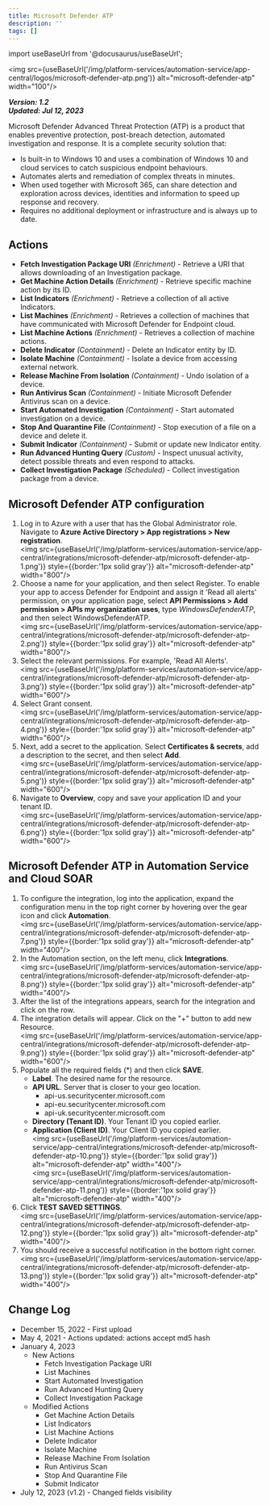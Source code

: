 ```yaml
---
title: Microsoft Defender ATP
description: ''
tags: []
---
```

import useBaseUrl from '@docusaurus/useBaseUrl';

<img src={useBaseUrl('/img/platform-services/automation-service/app-central/logos/microsoft-defender-atp.png')} alt="microsoft-defender-atp" width="100"/>

***Version: 1.2  
Updated: Jul 12, 2023***

Microsoft Defender Advanced Threat Protection (ATP) is a product that enables preventive protection, post-breach detection, automated investigation and response. It is a complete security solution that:

* Is built-in to Windows 10 and uses a combination of Windows 10 and cloud services to catch suspicious endpoint behaviours.
* Automates alerts and remediation of complex threats in minutes.
* When used together with Microsoft 365, can share detection and exploration across devices, identities and information to speed up response and recovery.
* Requires no additional deployment or infrastructure and is always up to date.

## Actions

* **Fetch Investigation Package URI** *(Enrichment)* - Retrieve a URI that allows downloading of an Investigation package.
* **Get Machine Action Details** *(Enrichment)* - Retrieve specific machine action by its ID.
* **List Indicators** *(Enrichment)* - Retrieve a collection of all active Indicators.
* **List Machines** *(Enrichment)* - Retrieves a collection of machines that have communicated with Microsoft Defender for Endpoint cloud.
* **List Machine Actions** *(Enrichment)* - Retrieves a collection of machine actions.
* **Delete Indicator** *(Containment)* - Delete an Indicator entity by ID.
* **Isolate Machine** *(Containment)* - Isolate a device from accessing external network.
* **Release Machine From Isolation** *(Containment)* - Undo isolation of a device.
* **Run Antivirus Scan** *(Containment)* - Initiate Microsoft Defender Antivirus scan on a device.
* **Start Automated Investigation** *(Containment)* - Start automated investigation on a device.
* **Stop And Quarantine File** *(Containment)* - Stop execution of a file on a device and delete it.
* **Submit Indicator** *(Containment)* - Submit or update new Indicator entity.
* **Run Advanced Hunting Query** *(Custom)* - Inspect unusual activity, detect possible threats and even respond to attacks.
* **Collect Investigation Package** *(Scheduled)* - Collect investigation package from a device.

## Microsoft Defender ATP configuration

1. Log in to Azure with a user that has the Global Administrator role. Navigate to **Azure Active Directory > App registrations > New registration**. <br/><img src={useBaseUrl('/img/platform-services/automation-service/app-central/integrations/microsoft-defender-atp/microsoft-defender-atp-1.png')} style={{border:'1px solid gray'}} alt="microsoft-defender-atp" width="800"/>
1. Choose a name for your application, and then select Register. To enable your app to access Defender for Endpoint and assign it 'Read all alerts' permission, on your application page, select **API Permissions > Add permission > APIs my organization uses**, type *WindowsDefenderATP*, and then select WindowsDefenderATP. <br/><img src={useBaseUrl('/img/platform-services/automation-service/app-central/integrations/microsoft-defender-atp/microsoft-defender-atp-2.png')} style={{border:'1px solid gray'}} alt="microsoft-defender-atp" width="800"/>
1. Select the relevant permissions. For example, 'Read All Alerts'. <br/><img src={useBaseUrl('/img/platform-services/automation-service/app-central/integrations/microsoft-defender-atp/microsoft-defender-atp-3.png')} style={{border:'1px solid gray'}} alt="microsoft-defender-atp" width="600"/>
1. Select Grant consent. <br/><img src={useBaseUrl('/img/platform-services/automation-service/app-central/integrations/microsoft-defender-atp/microsoft-defender-atp-4.png')} style={{border:'1px solid gray'}} alt="microsoft-defender-atp" width="600"/>
1. Next, add a secret to the application. Select **Certificates & secrets**, add a description to the secret, and then select **Add**. <br/><img src={useBaseUrl('/img/platform-services/automation-service/app-central/integrations/microsoft-defender-atp/microsoft-defender-atp-5.png')} style={{border:'1px solid gray'}} alt="microsoft-defender-atp" width="600"/>
1. Navigate to **Overview**, copy and save your application ID and your tenant ID.<br/><img src={useBaseUrl('/img/platform-services/automation-service/app-central/integrations/microsoft-defender-atp/microsoft-defender-atp-6.png')} style={{border:'1px solid gray'}} alt="microsoft-defender-atp" width="600"/>

## Microsoft Defender ATP in Automation Service and Cloud SOAR

1. To configure the integration, log into the application, expand the configuration menu in the top right corner by hovering over the gear icon and click **Automation**.<br/><img src={useBaseUrl('/img/platform-services/automation-service/app-central/integrations/microsoft-defender-atp/microsoft-defender-atp-7.png')} style={{border:'1px solid gray'}} alt="microsoft-defender-atp" width="400"/>
1. In the Automation section, on the left menu, click **Integrations**. <br/><img src={useBaseUrl('/img/platform-services/automation-service/app-central/integrations/microsoft-defender-atp/microsoft-defender-atp-8.png')} style={{border:'1px solid gray'}} alt="microsoft-defender-atp" width="400"/>
1. After the list of the integrations appears, search for the integration and click on the row.
1. The integration details will appear. Click on the "+" button to add new Resource. <br/><img src={useBaseUrl('/img/platform-services/automation-service/app-central/integrations/microsoft-defender-atp/microsoft-defender-atp-9.png')} style={{border:'1px solid gray'}} alt="microsoft-defender-atp" width="600"/>
1. Populate all the required fields (\*) and then click **SAVE**.
   * **Label**. The desired name for the resource.
   * **API URL**. Server that is closer to your geo location.
	  * api-us.securitycenter.microsoft.com
	  * api-eu.securitycenter.microsoft.com
	  * api-uk.securitycenter.microsoft.com
   * **Directory (Tenant ID)**. Your Tenant ID you copied earlier.
   * **Application (Client ID)**. Your Client ID you copied earlier.<br/><img src={useBaseUrl('/img/platform-services/automation-service/app-central/integrations/microsoft-defender-atp/microsoft-defender-atp-10.png')} style={{border:'1px solid gray'}} alt="microsoft-defender-atp" width="400"/><br/><img src={useBaseUrl('/img/platform-services/automation-service/app-central/integrations/microsoft-defender-atp/microsoft-defender-atp-11.png')} style={{border:'1px solid gray'}} alt="microsoft-defender-atp" width="400"/>
1. Click **TEST SAVED SETTINGS**.<br/><img src={useBaseUrl('/img/platform-services/automation-service/app-central/integrations/microsoft-defender-atp/microsoft-defender-atp-12.png')} style={{border:'1px solid gray'}} alt="microsoft-defender-atp" width="400"/>
1. You should receive a successful notification in the bottom right corner. <br/><img src={useBaseUrl('/img/platform-services/automation-service/app-central/integrations/microsoft-defender-atp/microsoft-defender-atp-13.png')} style={{border:'1px solid gray'}} alt="microsoft-defender-atp" width="400"/>

## Change Log

* December 15, 2022 - First upload
* May 4, 2021 - Actions updated: actions accept md5 hash
* January 4, 2023
	+ New Actions
		- Fetch Investigation Package URI
		- List Machines
		- Start Automated Investigation
		- Run Advanced Hunting Query
		- Collect Investigation Package
	+ Modified Actions
		- Get Machine Action Details
		- List Indicators
		- List Machine Actions
		- Delete Indicator
		- Isolate Machine
		- Release Machine From Isolation
		- Run Antivirus Scan
		- Stop And Quarantine File
		- Submit Indicator
* July 12, 2023 (v1.2) - Changed fields visibility
